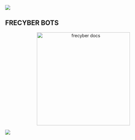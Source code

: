 <a><img src='https://i.imgur.com/LyHic3i.gif'/></a>

## FRECYBER BOTS

<p align="center">
  <a href="https://whatsapp.com/channel/0029VaihcQv84Om8LP59fO3f">
    <img alt="frecyber docs" height="300" src="https://telegra.ph/file/1d4a42b28790d0f7a7195.jpg">
  </a>
</p>

<a><img src='https://i.imgur.com/LyHic3i.gif'/></a>
